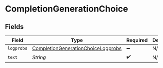 # CompletionGenerationChoice


## Fields

| Field                                                                                           | Type                                                                                            | Required                                                                                        | Description                                                                                     |
| ----------------------------------------------------------------------------------------------- | ----------------------------------------------------------------------------------------------- | ----------------------------------------------------------------------------------------------- | ----------------------------------------------------------------------------------------------- |
| `logprobs`                                                                                      | [CompletionGenerationChoiceLogprobs](../../models/shared/CompletionGenerationChoiceLogprobs.md) | :heavy_minus_sign:                                                                              | N/A                                                                                             |
| `text`                                                                                          | *String*                                                                                        | :heavy_check_mark:                                                                              | N/A                                                                                             |